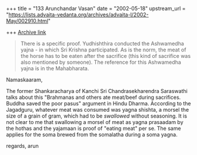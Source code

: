 +++
title = "133 Arunchandar Vasan"
date = "2002-05-18"
upstream_url = "https://lists.advaita-vedanta.org/archives/advaita-l/2002-May/002910.html"

+++
[Archive link](https://lists.advaita-vedanta.org/archives/advaita-l/2002-May/002910.html)

> There is a specific proof. Yudhishthira conducted the Ashwamedha yajna - in
> which Sri Krishna participated. As is the norm, the meat of the horse has to
> be eaten after the sacrifice (this kind of sacrifice was also mentioned by
> someone). The reference for this Ashwamedha yajna is in the Mahabharata.

Namaskaaram,

The former Shankaracharya of Kanchi Sri Chandrasekharendra Saraswathi
talks about this "Brahmanas and others ate meat/beef during
sacrifices. Buddha saved the poor pasus" argument in Hindu
Dharma. According to the Jagadguru, whatever meat  was consumed was yagna
shishta, a morsel the size of a grain of gram, which had to be *swallowed*
without seasoning.  It is not clear to me that swallowing a morsel of meat
as yagna prasaadam by the hothas and the yajamaan is proof of "eating
meat" per se. The same applies for the soma brewed from the somalatha
during a soma yagna.

regards,
arun

